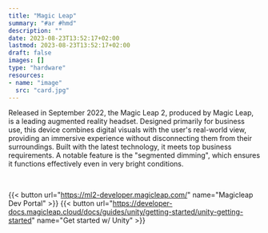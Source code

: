 ```yaml
---
title: "Magic Leap"
summary: "#ar #hmd"
description: ""
date: 2023-08-23T13:52:17+02:00
lastmod: 2023-08-23T13:52:17+02:00
draft: false
images: []
type: "hardware"
resources:
- name: "image"
  src: "card.jpg"
---
```

Released in September 2022, the Magic Leap 2, produced by Magic Leap, is a leading augmented reality headset. Designed primarily for business use, this device combines digital visuals with the user's real-world view, providing an immersive experience without disconnecting them from their surroundings. Built with the latest technology, it meets top business requirements. A notable feature is the "segmented dimming", which ensures it functions effectively even in very bright conditions.

<br>

{{< button url="https://ml2-developer.magicleap.com/" name="Magicleap Dev Portal" >}}
{{< button url="https://developer-docs.magicleap.cloud/docs/guides/unity/getting-started/unity-getting-started" name="Get started w/ Unity" >}}
